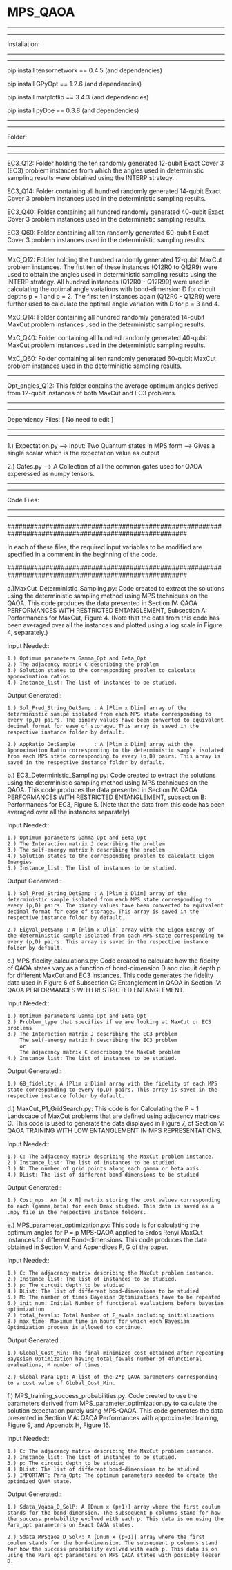 # MPS_QAOA

******************************************************************************
******************************************************************************
Installation:
******************************************************************************
******************************************************************************

pip install tensornetwork == 0.4.5 (and dependencies)

pip install GPyOpt == 1.2.6 (and dependencies)

pip install matplotlib == 3.4.3 (and dependencies)

pip install pyDoe == 0.3.8 (and dependencies)

******************************************************************************
******************************************************************************
Folder:
******************************************************************************
******************************************************************************

EC3_Q12: Folder holding the ten randomly generated 12-qubit Exact Cover 3 (EC3) problem instances from which the angles used in deterministic sampling results were obtained using the INTERP strategy.

EC3_Q14: Folder containing all hundred randomly generated 14-qubit Exact Cover 3 problem instances used in the deterministic sampling results.

EC3_Q40: Folder containing all hundred randomly generated 40-qubit Exact Cover 3 problem instances used in the deterministic sampling results.

EC3_Q60: Folder containing all ten randomly generated 60-qubit Exact Cover 3 problem instances used in the deterministic sampling results.

***********************************

MxC_Q12: Folder holding the hundred randomly generated 12-qubit MaxCut problem instances. The fist ten of these instances (Q12R0 to Q12R9) were used to obtain the angles used in deterministic sampling results using the INTERP strategy. All hundred instances (Q12R0 - Q12R99) were used in calculating the optimal angle variations with bond-dimension D for circuit depths p = 1 and p = 2. The first ten instances again (Q12R0 - Q12R9) were further used to calculate the optimal angle variation with D for p = 3 and 4.

MxC_Q14: Folder containing all hundred randomly generated 14-qubit MaxCut problem instances used in the deterministic sampling results.

MxC_Q40: Folder containing all hundred randomly generated 40-qubit MaxCut problem instances used in the deterministic sampling results.

MxC_Q60: Folder containing all ten randomly generated 60-qubit MaxCut problem instances used in the deterministic sampling results.

***********************************

Opt_angles_Q12: This folder contains the average optimum angles derived from 12-qubit instances of both MaxCut and EC3 problems.

******************************************************************************
******************************************************************************
Dependency Files: [ No need to edit ]
******************************************************************************
******************************************************************************

1.) Expectation.py --> Input: Two Quantum states in MPS form --> Gives a single scalar which is the expectation value as output


2.) Gates.py --> A Collection of all the common gates used for QAOA experessed as numpy tensors.


******************************************************************************
******************************************************************************
Code Files:
******************************************************************************
******************************************************************************


#######################################################################################################

In each of these files, the required input variables to be modified are specified in a comment in the beginning of the code.

#######################################################################################################


a.)MaxCut_Deterministic_Sampling.py: Code created to extract the solutions using the deterministic sampling method using MPS techniques on the QAOA. This code produces the data presented in Section IV: QAOA PERFORMANCES WITH RESTRICTED ENTANGLEMENT, Subsection A: Performances for MaxCut, Figure 4. (Note that the data from this code has been averaged over all the instances and plotted using a log scale in Figure 4, separately.)

Input Needed::

    1.) Optimum parameters Gamma_Opt and Beta_Opt
    2.) The adjacency matrix C describing the problem
    3.) Solution states to the corresponding problem to calculate approximation ratios
    4.) Instance_list: The list of instances to be studied.

Output Generated::

    1.) Sol_Pred_String_DetSamp : A [Plim x Dlim] array of the deterministic samlpe isolated from each MPS state corresponding to every (p,D) pairs. The binary values have been converted to equivalent decimal format for ease of storage. This array is saved in the respective instance folder by default.

    2.) AppRatio_DetSample      : A [Plim x Dlim] array with the Approximation Ratio corresponding to the deterministic sample isolated from each MPS state corresponding to every (p,D) pairs. This array is saved in the respective instance folder by default.

b.) EC3_Deterministic_Sampling.py: Code created to extract the solutions using the deterministic sampling method using MPS techniques on the QAOA. This code produces the data presented in Section IV: QAOA PERFORMANCES WITH RESTRICTED ENTANGLEMENT, subsection B: Performances for EC3, Figure 5. (Note that the data from this code has been averaged over all the instances separately)

Input Needed::

    1.) Optimum parameters Gamma_Opt and Beta_Opt
    2.) The Interaction matrix J describing the problem
    3.) The self-energy matrix h describing the problem
    4.) Solution states to the corresponding problem to calculate Eigen Energies
    5.) Instance_list: The list of instances to be studied.

Output Generated::

    1.) Sol_Pred_String_DetSamp : A [Plim x Dlim] array of the deterministic sample isolated from each MPS state corresponding to every (p,D) pairs. The binary values have been converted to equivalent decimal format for ease of storage. This array is saved in the respective instance folder by default.

    2.) EigVal_DetSamp : A [Plim x Dlim] array with the Eigen Energy of the deterministic sample isolated from each MPS state corresponding to every (p,D) pairs. This array is saved in the respective instance folder by default.

c.) MPS_fidelity_calculations.py: Code created to calculate how the fidelity of QAOA states vary as a function of bond-dimension D and circuit depth p for different MaxCut and EC3 instances. This code generates the fidelity data used in Figure 6 of Subsection C: Entanglement in QAOA in Section IV: QAOA PERFORMANCES WITH RESTRICTED ENTANGLEMENT.

Input Needed::

    1.) Optimum parameters Gamma_Opt and Beta_Opt
    2.) Problem_type that specifies if we are looking at MaxCut or EC3 problems    
    3.) The Interaction matrix J describing the EC3 problem
        The self-energy matrix h describing the EC3 problem
        or
        The adjacency matrix C describing the MaxCut problem
    4.) Instance_list: The list of instances to be studied.

Output Generated::

    1.) GB_fidelity: A [Plim x Dlim] array with the fidelity of each MPS state corresponding to every (p,D) pairs. This array is saved in the respective instance folder by default.


d.) MaxCut_P1_GridSearch.py: This code is for Calculating the P = 1 Landscape of MaxCut problems that are defined using adjacency matrices C. This code is used to generate the data displayed in Figure 7, of Section V: QAOA TRAINING WITH LOW ENTANGLEMENT IN MPS REPRESENTATIONS.

Input Needed::

    1.) C: The adjacency matrix describing the MaxCut problem instance.
    2.) Instance_list: The list of instances to be studied.
    3.) N: The number of grid points along each gamma or beta axis.
    4.) DList: The list of different bond-dimensions to be studied


Output Generated::

    1.) Cost_mps: An [N x N] matrix storing the cost values corresponding to each (gamma,beta) for each Dmax studied. This data is saved as a .npy file in the respective instance folders.

e.) MPS_parameter_optimization.py: This code is for calculating the optimum angles for P = p MPS-QAOA applied to Erdos Renyi MaxCut instances for different Bond-dimensions. This code produces the data obtained in Section V, and Appendices F, G of the paper.

Input Needed::

    1.) C: The adjacency matrix describing the MaxCut problem instance.
    2.) Instance_list: The list of instances to be studied.
    3.) p: The circuit depth to be studied
    4.) DList: The list of different bond-dimensions to be studied
    5.) M: The number of times Bayesian Optimizations have to be repeated
    6.) init_num: Initial Number of functional evaluations before bayesian optimization
    7.) total_fevals: Total Number of F_evals including initializations
    8.) max_time: Maximum time in hours for which each Bayesian Optimization process is allowed to continue.

Output Generated::

    1.) Global_Cost_Min: The final minimized cost obtained after repeating Bayesian Optimization having total_fevals number of 4functional evaluations, M number of times.

    2.) Global_Para_Opt: A list of the 2*p QAOA parameters corresponding to a cost value of Global_Cost_Min.

f.) MPS_training_success_probabilities.py: Code created to use the parameters derived from MPS_parameter_optimization.py to calculate the
solution expectation purely using MPS-QAOA. This code generates the data presented in Section V.A: QAOA Performances with approximated training, Figure 9, and Appendix H, Figure 16.

Input Needed::

    1.) C: The adjacency matrix describing the MaxCut problem instance.
    2.) Instance_list: The list of instances to be studied.
    3.) p: The circuit depth to be studied
    4.) DList: The list of different bond-dimensions to be studied
    5.) IMPORTANT: Para_Opt: The optimum parameters needed to create the optimized QAOA state.

Output Generated::

    1.) Sdata_Vqaoa_D_SolP: A [Dnum x (p+1)] array where the first coulum stands for the bond-dimension. The subsequent p columns stand for how the success probability evolved with each p. This data is on using the Para_opt parameters on Exact QAOA states.

    2.) Sdata_MPSqaoa_D_SolP: A [Dnum x (p+1)] array where the first coulum stands for the bond-dimension. The subsequent p columns stand for how the success probability evolved with each p. This data is on using the Para_opt parameters on MPS QAOA states with possibly lesser D.
